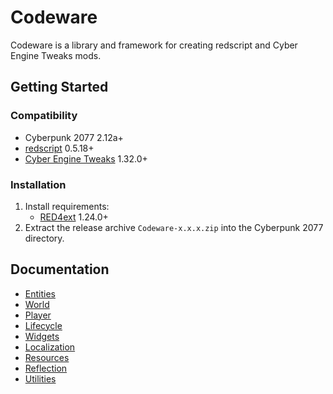 # Codeware

Codeware is a library and framework for creating redscript and Cyber Engine Tweaks mods.

## Getting Started

### Compatibility

- Cyberpunk 2077 2.12a+
- [redscript](https://github.com/jac3km4/redscript) 0.5.18+
- [Cyber Engine Tweaks](https://github.com/yamashi/CyberEngineTweaks) 1.32.0+

### Installation

1. Install requirements:
   - [RED4ext](https://docs.red4ext.com/getting-started/installing-red4ext) 1.24.0+
2. Extract the release archive `Codeware-x.x.x.zip` into the Cyberpunk 2077 directory.

## Documentation

- [Entities](https://github.com/psiberx/cp2077-codeware/wiki#entities)
- [World](https://github.com/psiberx/cp2077-codeware/wiki#world)
- [Player](https://github.com/psiberx/cp2077-codeware/wiki#player)
- [Lifecycle](https://github.com/psiberx/cp2077-codeware/wiki#lifecycle)
- [Widgets](https://github.com/psiberx/cp2077-codeware/wiki#widgets)
- [Localization](https://github.com/psiberx/cp2077-codeware/wiki#localization)
- [Resources](https://github.com/psiberx/cp2077-codeware/wiki#resources)
- [Reflection](https://github.com/psiberx/cp2077-codeware/wiki#reflection)
- [Utilities](https://github.com/psiberx/cp2077-codeware/wiki#utilities)
